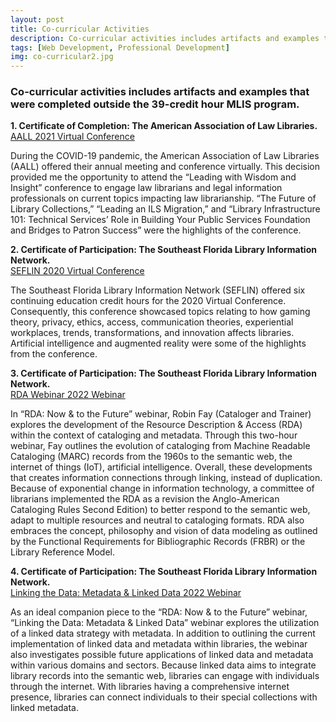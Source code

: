 ```yaml
---
layout: post
title: Co-curricular Activities
description: Co-curricular activities includes artifacts and examples that were completed outside the 39-credit hour MLIS program.. # Add post description (optional)
tags: [Web Development, Professional Development]
img: co-curricular2.jpg
---
```


### Co-curricular activities includes artifacts and examples that were completed outside the 39-credit hour MLIS program.

<p><b>1. Certificate of Completion: The American Association of Law Libraries.</b><br/><a href="https://eoroyal26.github.io/assets/pdf/AALL-2021_Virtual-Conference.pdf" target="blank">AALL 2021 Virtual Conference</a></p>

During the COVID-19 pandemic, the American Association of Law Libraries (AALL) offered their annual meeting and conference virtually. This decision provided me the opportunity to attend the “Leading with Wisdom and Insight” conference to engage law librarians and legal information professionals on current topics impacting law librarianship. “The Future of Library Collections,” “Leading an ILS Migration,” and “Library Infrastructure 101: Technical Services’ Role in Building Your Public Services Foundation and Bridges to Patron Success” were the highlights of the conference.

<p><b>2. Certificate of Participation: The Southeast Florida Library Information Network.</b><br/><a href="https://eoroyal26.github.io/assets/pdf/SEFLIN-2020_Virtual-Conference.pdf" target="blank">SEFLIN 2020 Virtual Conference</a></p>

The Southeast Florida Library Information Network (SEFLIN) offered six continuing education credit hours for the 2020 Virtual Conference. Consequently, this conference showcased topics relating to how gaming theory, privacy, ethics, access, communication theories, experiential workplaces, trends, transformations, and innovation affects libraries. Artificial intelligence and augmented reality were some of the highlights from the conference.

<p><b>3. Certificate of Participation: The Southeast Florida Library Information Network.</b><br/><a href="https://eoroyal26.github.io/assets/pdf/SEFLIN-2022_RDA.pdf" target="blank">RDA Webinar 2022 Webinar</a></p>

In “RDA: Now & to the Future” webinar, Robin Fay (Cataloger and Trainer) explores the development of the Resource Description & Access (RDA) within the context of cataloging and metadata. Through this two-hour webinar, Fay outlines the evolution of cataloging from Machine Readable Cataloging (MARC) records from the 1960s to the semantic web, the internet of things (IoT), artificial intelligence. Overall, these developments that creates information connections through linking, instead of duplication. Because of exponential change in information technology, a committee of librarians implemented the RDA as a revision the Anglo-American Cataloging Rules Second Edition) to better respond to the semantic web, adapt to multiple resources and neutral to cataloging formats. RDA also embraces the concept, philosophy and vision of data modeling as outlined by the Functional Requirements for Bibliographic Records (FRBR) or the Library Reference Model.

<p><b>4. Certificate of Participation: The Southeast Florida Library Information Network.</b><br/><a href="https://eoroyal26.github.io/assets/pdf/SEFLIN-2022_Metadta-Linked-Data.pdf" target="blank">Linking the Data: Metadata & Linked Data 2022 Webinar</a></p>

As an ideal companion piece to the “RDA: Now & to the Future” webinar, “Linking the Data: Metadata & Linked Data” webinar explores the utilization of a linked data strategy with metadata. In addition to outlining the current implementation of linked data and metadata within libraries, the webinar also investigates possible future applications of linked data and metadata within various domains and sectors. Because linked data aims to integrate library records into the semantic web, libraries can engage with individuals through the internet. With libraries having a comprehensive internet presence, libraries can connect individuals to their special collections with linked metadata.



<!--Check out the [Jekyll docs][jekyll-docs] for more info on how to get the most out of Jekyll. File all bugs/feature requests at [Jekyll’s GitHub repo][jekyll-gh]. If you have questions, you can ask them on [Jekyll Talk][jekyll-talk].-->

[jekyll-docs]: https://jekyllrb.com/docs/home
[jekyll-gh]:   https://github.com/jekyll/jekyll
[jekyll-talk]: https://talk.jekyllrb.com/
